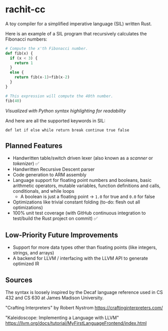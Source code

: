 # rachit-cc
A toy compiler for a simplified imperative language (SIL) written Rust.

Here is an example of a SIL program that recursively 
calculates the Fibonacci numbers:
```python
# Compute the x'th Fibonacci number.
def fib(x) {
  if (x < 3) {
    return 1
  }
  else {
    return fib(x-1)+fib(x-2)
  }
}

# This expression will compute the 40th number.
fib(40)
```
*Visualized with Python syntax highlighting for readability*

And here are all the supported keywords in SIL:

```def let if else while return break continue true false```

## Planned Features
+ Handwritten table/switch driven lexer (also known as a *scanner* or *tokenizer*) ✅
+ Handwritten Recursive Descent parser
+ Code generation to ARM assembly
+ Language support for floating point numbers and booleans, basic arithmetic operators, mutable variables, function definitions and calls, conditionals, and while loops
  + A boolean is just a floating point -> `1.0` for true and `0.0` for false
+ Optimizations like trivial constant folding (to-do: flesh out all optimizations)
+ 100% unit test coverage (with GitHub continuous integration to test/build the Rust project on commit) ✅

## Low-Priority Future Improvements
- Support for more data types other than floating points (like integers, strings, and arrays)
- A backend for LLVM / interfacing with the LLVM API to generate optimized IR

## Sources
The syntax is loosely inspired by the Decaf language reference used in CS 432 and CS 630 at James Madison University.

"Crafting Interpreters" by Robert Nystrom https://craftinginterpreters.com/

"Kaleidoscope: Implementing a Language with LLVM" https://llvm.org/docs/tutorial/MyFirstLanguageFrontend/index.html